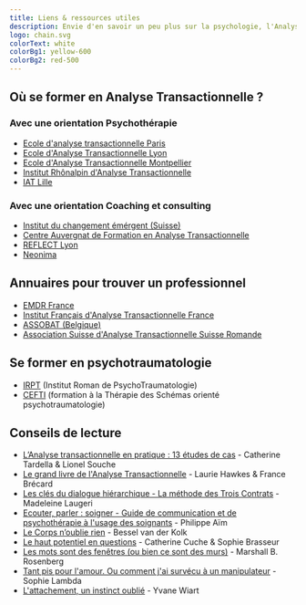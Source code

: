 ```yaml
---
title: Liens & ressources utiles
description: Envie d'en savoir un peu plus sur la psychologie, l'Analyse Transactionnelle et la psychotraumatologie ? Voici quelques liens et ressources qui pourraient vous aider.
logo: chain.svg
colorText: white
colorBg1: yellow-600
colorBg2: red-500
---
```


## Où se former en Analyse Transactionnelle ?

### Avec une orientation Psychothérapie

- [Ecole d'analyse transactionnelle Paris](https://eat-paris.net/)
- [Ecole d'Analyse Transactionnelle Lyon](https://www.eat-lyon.fr/)
- [Ecole d'Analyse Transactionnelle Montpellier](http://www.eat-montpellier.fr/)
- [Institut Rhônalpin d'Analyse Transactionnelle](https://www.institut-rhonalpin-at.fr/)
- [IAT Lille](https://www.iat-lille.com/)

### Avec une orientation Coaching et consulting

- [Institut du changement émérgent (Suisse)](https://www.changementemergent.ch/fr)
- [Centre Auvergnat de Formation en Analyse Transactionnelle](https://www.cafat.fr/)
- [REFLECT Lyon](https://reflect-lyon.org/)
- [Neonima](https://neonima.fr)

## Annuaires pour trouver un professionnel

- [EMDR France](http://www.emdr-france.org/)
- [Institut Français d'Analyse Transactionnelle France](https://www.ifat-asso.org/)
- [ASSOBAT (Belgique)](https://www.assobat.be/)
- [Association Suisse d'Analyse Transactionnelle Suisse Romande](https://asat-sr.ch/)

## Se former en psychotraumatologie

- [IRPT](https://www.irpt.ch) (Institut Roman de PsychoTraumatologie)
- [CEFTI](https://www.cefti.fr/) (formation à la Thérapie des Schémas orienté psychotraumatologie)

## Conseils de lecture

- [L’Analyse transactionnelle en pratique : 13 études de cas](https://www.inpress.fr/livre/lanalyse-transactionnelle-en-pratique/) - Catherine Tardella & Lionel Souche
- [Le grand livre de l'Analyse Transactionnelle](https://www.eyrolles.com/Loisirs/Livre/le-grand-livre-de-l-analyse-transactionnelle-9782212560497/) - Laurie Hawkes & France Brécard
- [Les clés du dialogue hiérarchique - La méthode des Trois Contrats](https://www.decitre.fr/livres/les-cles-du-dialogue-hierarchique-9782729615154.html) - Madeleine Laugeri
- [Ecouter, parler : soigner - Guide de communication et de psychothérapie à l'usage des soignants](https://www.decitre.fr/livres/ecouter-parler-soigner-9782843718137.html) - Philippe Aïm
- [Le Corps n’oublie rien](https://www.albin-michel.fr/ouvrages/le-corps-noublie-rien-9782226393869) - Bessel van der Kolk
- [Le haut potentiel en questions](https://www.editionsmardaga.com/catalogue/haut-potentiel-questions/) - Catherine Cuche & Sophie Brasseur
- [Les mots sont des fenêtres (ou bien ce sont des murs)](https://www.babelio.com/livres/Rosenberg-Les-mots-sont-des-fenetres-ou-bien-ce-sont-des-mu/890031) - Marshall B. Rosenberg
- [Tant pis pour l'amour. Ou comment j'ai survécu à un manipulateur](https://www.babelio.com/livres/Lambda-Tant-pis-pour-lamour-Ou-comment-jai-survecu-a-u/1174923) - Sophie Lambda
- [L'attachement, un instinct oublié](https://www.babelio.com/livres/Wiart-Lattachement-un-instinct-oublie/364145) - Yvane Wiart
